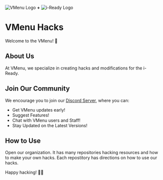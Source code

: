 
![VMenu Logo](images/106.png) **+** ![i-Ready Logo](images/vmenu.png)

# VMenu Hacks

Welcome to the VMenu! 🚀

## About Us

At VMenu, we specialize in creating hacks and modifications for the i-Ready. 

## Join Our Community

We encourage you to join our [Discord Server](https://discord.gg/MnKSFFhVyT), where you can:

- Get VMenu updates early!
- Suggest Features!
- Chat with VMenu users and Staff!
- Stay Updated on the Latest Versions!

## How to Use
Open our organization. It has many repositories hacking resources and how to make your own hacks.
Each repostitory has directions on how to use our hacks.


Happy hacking! 🎉✨
